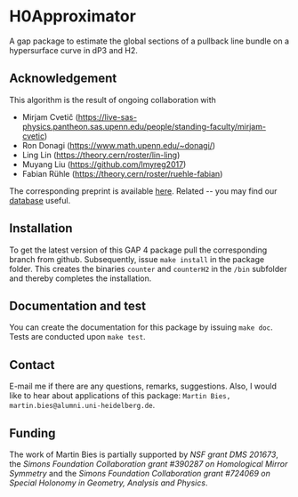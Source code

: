 # H0Approximator
A gap package to estimate the global sections of a pullback line bundle on a hypersurface curve in dP3 and H2.

## Acknowledgement

This algorithm is the result of ongoing collaboration with
* Mirjam Cvetič (https://live-sas-physics.pantheon.sas.upenn.edu/people/standing-faculty/mirjam-cvetic)
* Ron Donagi (https://www.math.upenn.edu/~donagi/)
* Ling Lin (https://theory.cern/roster/lin-ling)
* Muyang Liu (https://github.com/lmyreg2017)
* Fabian Rühle (https://theory.cern/roster/ruehle-fabian)

The corresponding preprint is available [here](https://arxiv.org/abs/2007.00009). Related -- you may find our [database](https://github.com/Learning-line-bundle-cohomology/Database) useful.

## Installation

To get the latest version of this GAP 4 package pull the corresponding branch from github. Subsequently, issue `make install` in the package folder. This creates the binaries `counter` and `counterH2` in the `/bin` subfolder and thereby completes the installation.


## Documentation and test

You can create the documentation for this package by issuing `make doc`. Tests are conducted upon `make test`.


## Contact

E-mail me if there are any questions, remarks, suggestions. Also, I would like to hear about applications of this package: `Martin Bies, martin.bies@alumni.uni-heidelberg.de`.


## Funding

The work of Martin Bies is partially supported by *NSF grant DMS 201673*, the *Simons Foundation Collaboration grant #390287 on Homological Mirror Symmetry* and the *Simons Foundation Collaboration grant #724069 on Special Holonomy in Geometry, Analysis and Physics*.

